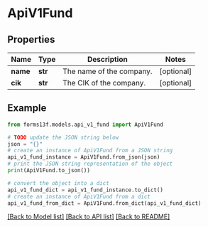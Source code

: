 # ApiV1Fund


## Properties

Name | Type | Description | Notes
------------ | ------------- | ------------- | -------------
**name** | **str** | The name of the company. | [optional] 
**cik** | **str** | The CIK of the company. | [optional] 

## Example

```python
from forms13f.models.api_v1_fund import ApiV1Fund

# TODO update the JSON string below
json = "{}"
# create an instance of ApiV1Fund from a JSON string
api_v1_fund_instance = ApiV1Fund.from_json(json)
# print the JSON string representation of the object
print(ApiV1Fund.to_json())

# convert the object into a dict
api_v1_fund_dict = api_v1_fund_instance.to_dict()
# create an instance of ApiV1Fund from a dict
api_v1_fund_from_dict = ApiV1Fund.from_dict(api_v1_fund_dict)
```
[[Back to Model list]](../README.md#documentation-for-models) [[Back to API list]](../README.md#documentation-for-api-endpoints) [[Back to README]](../README.md)


